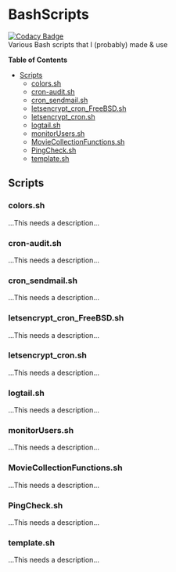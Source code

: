 # BashScripts
[![Codacy Badge](https://api.codacy.com/project/badge/Grade/79a1e40577fe40a889267ea50148da63)](https://www.codacy.com/app/perth/BashScripts?utm_source=github.com&amp;utm_medium=referral&amp;utm_content=sc-perth/BashScripts&amp;utm_campaign=Badge_Grade)<br/>
Various Bash scripts that I (probably) made &amp; use

**Table of Contents**
- [Scripts](#Scripts)
	- [colors.sh](#colorssh)
	- [cron-audit.sh](#cron-auditsh)
	- [cron_sendmail.sh](#cron_sendmailsh)
	- [letsencrypt_cron_FreeBSD.sh](#letsencrypt_cron_Freebsdsh)
	- [letsencrypt_cron.sh](#letsencrypt_cronsh)
	- [logtail.sh](#logtailsh)
	- [monitorUsers.sh](#monitoruserssh)
	- [MovieCollectionFunctions.sh](#moviecollectionfunctionssh)
	- [PingCheck.sh](#pingchecksh)
	- [template.sh](#templatesh)

## Scripts
### colors.sh<br/>
...This needs a description...

### cron-audit.sh<br/>
...This needs a description...

### cron_sendmail.sh<br/>
...This needs a description...

### letsencrypt_cron_FreeBSD.sh<br/>
...This needs a description...

### letsencrypt_cron.sh<br/>
...This needs a description...

### logtail.sh<br/>
...This needs a description...

### monitorUsers.sh<br/>
...This needs a description...

### MovieCollectionFunctions.sh<br/>
...This needs a description...

### PingCheck.sh<br/>
...This needs a description...

### template.sh<br/>
...This needs a description...
